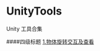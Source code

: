 # UnityTools
Unity 工具合集

 ####四级标题 [1.物体旋转交互及查看](https://github.com/yinczar/UnityTools/tree/main/Assets/Scripts/GameObject-Interactive)
